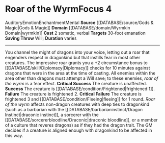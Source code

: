 ﻿---
actions: '[two-actions]'
component:
- Somatic
- Verbal
domain:
- '[[DATABASE/domain/Wyrmkin Domain|Wyrmkin]]'
duration: varies
heighten_level: '4'
id: '629'
level: '4'
name: Roar of the Wyrm
rarity: Common
saving_throw: Will
school: Enchantment
source: '[[DATABASE/source/Gods & Magic|Gods & Magic]]'
target: 30-foot emanation
trait:
- '[[DATABASE/trait/Auditory|Auditory]]'
- '[[DATABASE/trait/Emotion|Emotion]]'
- '[[DATABASE/trait/Enchantment|Enchantment]]'
- '[[DATABASE/trait/Mental|Mental]]'
type: Focus

---
# Roar of the Wyrm<span class="item-type">Focus 4</span>

<span class="item-trait">Auditory</span><span class="item-trait">Emotion</span><span class="item-trait">Enchantment</span><span class="item-trait">Mental</span>
**Source** [[DATABASE/source/Gods & Magic|Gods & Magic]] 
**Domain** [[DATABASE/domain/Wyrmkin Domain|wyrmkin]]
**Cast** <span class="action-icon">2</span> somatic, verbal
**Targets** 30-foot emanation
**Saving Throw** Will; **Duration** varies

---
You channel the might of dragons into your voice, letting out a roar that engenders respect in dragonkind but that instills fear in most other creatures. The impressive roar grants you a +2 circumstance bonus to [[DATABASE/skill/Diplomacy|Diplomacy]] checks for 10 minutes against dragons that were in the area at the time of casting. All enemies within the area other than dragons must attempt a Will save; to these enemies, _roar of the wyrm_ is a fear effect.
**Critical Success** The creature is unaffected.
**Success** The creature is [[DATABASE/condition/Frightened|frightened 1]].
**Failure** The creature is frightened 2.
**Critical Failure** The creature is frightened 3 and [[DATABASE/condition/Fleeing|fleeing]] for 1 round.
 _Roar of the wyrm_ affects non-dragon creatures with deep ties to dragonkind (such as a barbarian with the [[DATABASE/barbarianinstinct/Dragon Instinct|draconic instinct]], a sorcerer with the [[DATABASE/sorcererbloodline/Draconic|draconic bloodline]], or a member of a culture that reveres dragons) as if they had the dragon trait. The GM decides if a creature is aligned enough with dragonkind to be affected in this way.